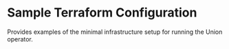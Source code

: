 # Sample Terraform Configuration

Provides examples of the minimal infrastructure setup for running the Union operator.
